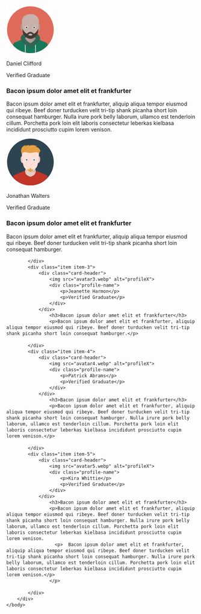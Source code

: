<!DOCTYPE html>
<html lang="en">
    <head>
        <meta charset="UTF-8">
        <title> ITK Testimonials</title>
        <link rel="stylesheet" href="style.css">
    </head>
    <body>
        <div class="container">
            <div class="item item-1">
                <div class="card-header">
                    <img src="avatar1.webp" alt="profileX">
                    <div class="profile-name">
                        <p>Daniel Clifford</p>
                        <p>Verified Graduate</p>
                    </div>
                </div>
                    <h3>Bacon ipsum dolor amet elit et frankfurter</h3>
                    <p>Bacon ipsum dolor amet elit et frankfurter, aliquip aliqua tempor eiusmod qui ribeye. Beef doner turducken velit tri-tip shank picanha short loin consequat hamburger. Nulla irure pork belly laborum, ullamco est tenderloin cillum. Porchetta pork loin elit laboris consectetur leberkas kielbasa incididunt prosciutto cupim lorem venison.</p>
            </div>
            <div class="item item-2">
                <div class="card-header">
                    <img src="avatar2.webp" alt="profileX">
                    <div class="profile-name">
                        <p>Jonathan Walters</p>
                        <p>Verified Graduate</p>
                    </div>
                </div>
                    <h3>Bacon ipsum dolor amet elit et frankfurter</h3>
                    <p>Bacon ipsum dolor amet elit et frankfurter, aliquip aliqua tempor eiusmod qui ribeye. Beef doner turducken velit tri-tip shank picanha short loin consequat hamburger.</p>

            </div>
            <div class="item item-3">
                <div class="card-header">
                    <img src="avatar3.webp" alt="profileX">
                    <div class="profile-name">
                        <p>Jeanette Harmon</p>
                        <p>Verified Graduate</p>
                    </div>
                </div>
                    <h3>Bacon ipsum dolor amet elit et frankfurter</h3>
                    <p>Bacon ipsum dolor amet elit et frankfurter, aliquip aliqua tempor eiusmod qui ribeye. Beef doner turducken velit tri-tip shank picanha short loin consequat hamburger.</p>

            </div>
            <div class="item item-4">
                <div class="card-header">
                    <img src="avatar4.webp" alt="profileX">
                    <div class="profile-name">
                        <p>Patrick Abrams</p>
                        <p>Verified Graduate</p>
                    </div>
                </div>
                    <h3>Bacon ipsum dolor amet elit et frankfurter</h3>
                    <p>Bacon ipsum dolor amet elit et frankfurter, aliquip aliqua tempor eiusmod qui ribeye. Beef doner turducken velit tri-tip shank picanha short loin consequat hamburger. Nulla irure pork belly laborum, ullamco est tenderloin cillum. Porchetta pork loin elit laboris consectetur leberkas kielbasa incididunt prosciutto cupim lorem venison.</p>

            </div>
            <div class="item item-5">
                <div class="card-header">
                    <img src="avatar5.webp" alt="profileX">
                    <div class="profile-name">
                        <p>Kira Whittie</p>
                        <p>Verified Graduate</p>
                    </div>
                </div>
                    <h3>Bacon ipsum dolor amet elit et frankfurter</h3>
                    <p>Bacon ipsum dolor amet elit et frankfurter, aliquip aliqua tempor eiusmod qui ribeye. Beef doner turducken velit tri-tip shank picanha short loin consequat hamburger. Nulla irure pork belly laborum, ullamco est tenderloin cillum. Porchetta pork loin elit laboris consectetur leberkas kielbasa incididunt prosciutto cupim lorem venison.
                      <p>  Bacon ipsum dolor amet elit et frankfurter, aliquip aliqua tempor eiusmod qui ribeye. Beef doner turducken velit tri-tip shank picanha short loin consequat hamburger. Nulla irure pork belly laborum, ullamco est tenderloin cillum. Porchetta pork loin elit laboris consectetur leberkas kielbasa incididunt prosciutto cupim lorem venison.</p>
                    </p>

            </div>
        </div>
    </body>
</html>
